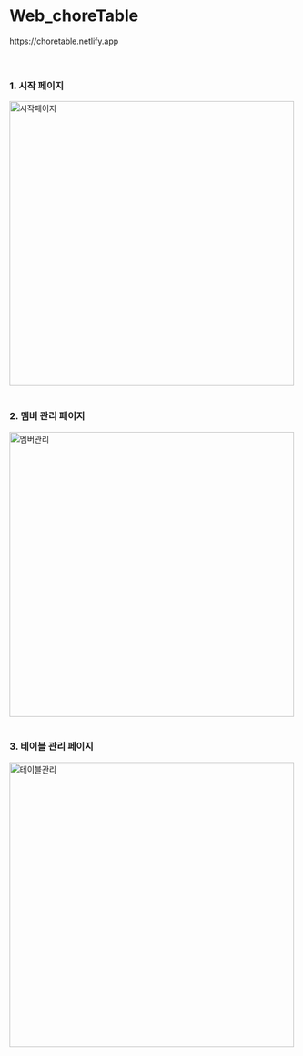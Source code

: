 # Web_choreTable
<div>https://choretable.netlify.app</div>
<br/>
<br/>
<h3>1. 시작 페이지</h3>
<img width="500" alt="시작페이지" src="https://github.com/yymoongchi/Web_choreTable/assets/75613475/40bfe3b5-c3f5-4eec-9171-072969ac3229">
<br/>
<br/>
<h3>2. 멤버 관리 페이지</h3>
<img width="500" alt="멤버관리" src="https://github.com/yymoongchi/Web_choreTable/assets/75613475/3e9f8899-04e5-4a82-b7d4-f070690ed8b2">
<br/>
<br/>
<h3>3. 테이블 관리 페이지</h3>
<img width="500" alt="테이블관리" src="https://github.com/yymoongchi/Web_choreTable/assets/75613475/ecfec795-43c4-43d5-a93e-172d1f013946">
